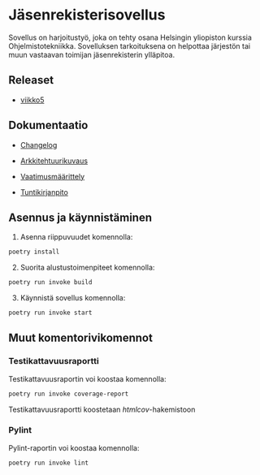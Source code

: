 # Jäsenrekisterisovellus

Sovellus on harjoitustyö, joka on tehty osana Helsingin yliopiston kurssia Ohjelmistotekniikka. Sovelluksen tarkoituksena on helpottaa järjestön tai muun vastaavan toimijan jäsenrekisterin ylläpitoa.

## Releaset

- [viikko5](https://github.com/iisakhaukkala/ot-harjoitustyo/releases/tag/viikko5)

## Dokumentaatio

- [Changelog](https://github.com/iisakhaukkala/ot-harjoitustyo/blob/master/dokumentaatio/changelog.md)

- [Arkkitehtuurikuvaus](https://github.com/iisakhaukkala/ot-harjoitustyo/blob/master/dokumentaatio/arkkitehtuuri.md)

- [Vaatimusmäärittely](https://github.com/iisakhaukkala/ot-harjoitustyo/blob/master/dokumentaatio/vaatimusmaarittely.md)

- [Tuntikirjanpito](https://github.com/iisakhaukkala/ot-harjoitustyo/blob/master/dokumentaatio/tuntikirjanpito.md)
 
## Asennus ja käynnistäminen

1. Asenna riippuvuudet komennolla:

```bash
poetry install
```

2. Suorita alustustoimenpiteet komennolla:

```bash
poetry run invoke build
```

3. Käynnistä sovellus komennolla:

```bash
poetry run invoke start
```

## Muut komentorivikomennot

### Testikattavuusraportti

Testikattavuusraportin voi koostaa komennolla:

```bash
poetry run invoke coverage-report
```

Testikattavuusraportti koostetaan _htmlcov_-hakemistoon

### Pylint

Pylint-raportin voi koostaa komennolla: 

```bash
poetry run invoke lint
```
